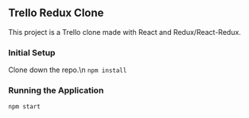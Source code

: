 ## Trello Redux Clone
This project is a Trello clone made with React and Redux/React-Redux.

### Initial Setup
Clone down the repo.\n
`npm install`

### Running the Application
`npm start`
